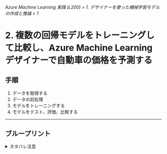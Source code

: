 ###### Azure Machine Learning 実践 (L200) > 1. デザイナーを使った機械学習モデルの作成と推論 > 1

# 2. 複数の回帰モデルをトレーニングして比較し、Azure Machine Learning デザイナーで自動車の価格を予測する

## 手順

1. データを取得する
2. データの前処理
3. モデルをトレーニングする
4. モデルをテスト、評価、比較する


---


## ブループリント

<details>
<summary>ネタバレ注意</summary>
<img src="https://github.com/k14i-Azure/MachineLearningDesigner_ja-jp/raw/master/articles/samples/media/regression-automobile-price-prediction-compare-algorithms/graph.png">
</details>
